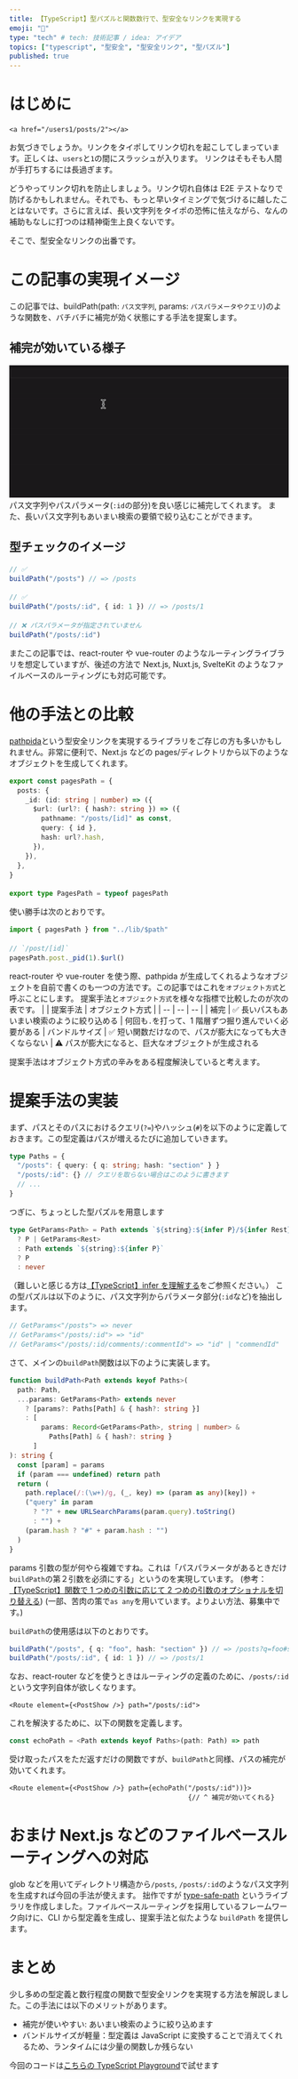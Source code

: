 ```yaml
---
title: 【TypeScript】型パズルと関数数行で、型安全なリンクを実現する
emoji: "💪"
type: "tech" # tech: 技術記事 / idea: アイデア
topics: ["typescript", "型安全", "型安全リンク", "型パズル"]
published: true
---
```


# はじめに

```tsx
<a href="/users1/posts/2"></a>
```

お気づきでしょうか。リンクをタイポしてリンク切れを起こしてしまっています。正しくは、`users`と`1`の間にスラッシュが入ります。
リンクはそもそも人間が手打ちするには長過ぎます。

どうやってリンク切れを防止しましょう。リンク切れ自体は E2E テストなりで防げるかもしれません。それでも、もっと早いタイミングで気づけるに越したことはないです。さらに言えば、長い文字列をタイポの恐怖に怯えながら、なんの補助もなしに打つのは精神衛生上良くないです。

そこで、型安全なリンクの出番です。

# この記事の実現イメージ

この記事では、buildPath(path: `パス文字列`, params: `パスパラメータやクエリ`)のような関数を、バチバチに補完が効く状態にする手法を提案します。

## 補完が効いている様子

![補完が効いている様子](/images/type-safe-path/completion.gif)
パス文字列やパスパラメータ(`:id`の部分)を良い感じに補完してくれます。
また、長いパス文字列もあいまい検索の要領で絞り込むことができます。

## 型チェックのイメージ

```ts
// ✅
buildPath("/posts") // => /posts

// ✅
buildPath("/posts/:id", { id: 1 }) // => /posts/1

// ❌ パスパラメータが指定されていません
buildPath("/posts/:id")
```

またこの記事では、react-router や vue-router のようなルーティングライブラリを想定していますが、後述の方法で Next.js, Nuxt.js, SvelteKit のようなファイルベースのルーティングにも対応可能です。

# 他の手法との比較

[pathpida](https://github.com/aspida/pathpida)という型安全リンクを実現するライブラリをご存じの方も多いかもしれません。非常に便利で、Next.js などの pages/ディレクトリから以下のようなオブジェクトを生成してくれます。

```ts
export const pagesPath = {
  posts: {
    _id: (id: string | number) => ({
      $url: (url?: { hash?: string }) => ({
        pathname: "/posts/[id]" as const,
        query: { id },
        hash: url?.hash,
      }),
    }),
  },
}

export type PagesPath = typeof pagesPath
```

使い勝手は次のとおりです。

```ts
import { pagesPath } from "../lib/$path"

// `/post/[id]`
pagesPath.post._pid(1).$url()
```

react-router や vue-router を使う際、pathpida が生成してくれるようなオブジェクトを自前で書くのも一つの方法です。この記事ではこれを`オブジェクト方式`と呼ぶことにします。
提案手法と`オブジェクト方式`を様々な指標で比較したのが次の表です。
| | 提案手法 | オブジェクト方式 |
| -- | -- | -- |
| 補完 | ✅ 長いパスもあいまい検索のように絞り込める | 何回も`.`を打って、1 階層ずつ掘り進んでいく必要がある
| バンドルサイズ | ✅ 短い関数だけなので、パスが膨大になっても大きくならない | ⚠️ パスが膨大になると、巨大なオブジェクトが生成される

提案手法はオブジェクト方式の辛みをある程度解決していると考えます。

# 提案手法の実装

まず、パスとそのパスにおけるクエリ(`?=`)やハッシュ(`#`)を以下のように定義しておきます。この型定義はパスが増えるたびに追加していきます。

```ts
type Paths = {
  "/posts": { query: { q: string; hash: "section" } }
  "/posts/:id": {} // クエリを取らない場合はこのように書きます
  // ...
}
```

つぎに、ちょっとした型パズルを用意します

```ts
type GetParams<Path> = Path extends `${string}:${infer P}/${infer Rest}`
  ? P | GetParams<Rest>
  : Path extends `${string}:${infer P}`
  ? P
  : never
```

（難しいと感じる方は[【TypeScript】infer を理解する](https://zenn.dev/kotamaki/articles/1bef9e8ce000e3)をご参照ください。）
この型パズルは以下のように、パス文字列からパラメータ部分(`:id`など)を抽出します。

```ts
// GetParams<"/posts"> => never
// GetParams<"/posts/:id"> => "id"
// GetParams<"/posts/:id/comments/:commentId"> => "id" | "commendId"
```

さて、メインの`buildPath`関数は以下のように実装します。

```ts
function buildPath<Path extends keyof Paths>(
  path: Path,
  ...params: GetParams<Path> extends never
    ? [params?: Paths[Path] & { hash?: string }]
    : [
        params: Record<GetParams<Path>, string | number> &
          Paths[Path] & { hash?: string }
      ]
): string {
  const [param] = params
  if (param === undefined) return path
  return (
    path.replace(/:(\w+)/g, (_, key) => (param as any)[key]) +
    ("query" in param
      ? "?" + new URLSearchParams(param.query).toString()
      : "") +
    (param.hash ? "#" + param.hash : "")
  )
}
```

params 引数の型が何やら複雑ですね。これは「パスパラメータがあるときだけ`buildPath`の第２引数を必須にする」というのを実現しています。
(参考：[【TypeScript】関数で 1 つめの引数に応じて 2 つめの引数のオプショナルを切り替える](https://zenn.dev/kiyoshiro9446/scraps/3927451da029a0))
(一部、苦肉の策で`as any`を用いています。よりよい方法、募集中です。)

`buildPath`の使用感は以下のとおりです。

```ts
buildPath("/posts", { q: "foo", hash: "section" }) // => /posts?q=foo#section
buildPath("/posts/:id", { id: 1 }) // => /posts/1
```

なお、react-router などを使うときはルーティングの定義のために、`/posts/:id`という文字列自体が欲しくなります。

```tsx
<Route element={<PostShow />} path="/posts/:id">
```

これを解決するために、以下の関数を定義します。

```ts
const echoPath = <Path extends keyof Paths>(path: Path) => path
```

受け取ったパスをただ返すだけの関数ですが、`buildPath`と同様、パスの補完が効いてくれます。

```tsx
<Route element={<PostShow />} path={echoPath("/posts/:id"))}>
                                             {// ^ 補完が効いてくれる}
```

# おまけ Next.js などのファイルベースルーティングへの対応

glob などを用いてディレクトリ構造から`/posts`, `/posts/:id`のようなパス文字列を生成すれば今回の手法が使えます。
拙作ですが [type-safe-path](https://github.com/KoichiKiyokawa/type-safe-path) というライブラリを作成しました。ファイルベースルーティングを採用しているフレームワーク向けに、CLI から型定義を生成し、提案手法と似たような `buildPath` を提供します。

# まとめ

少し多めの型定義と数行程度の関数で型安全リンクを実現する方法を解説しました。この手法には以下のメリットがあります。

- 補完が使いやすい: あいまい検索のように絞り込めます
- バンドルサイズが軽量：型定義は JavaScript に変換することで消えてくれるため、ランタイムには少量の関数しか残らない

今回のコードは[こちらの TypeScript Playground](https://www.typescriptlang.org/play?#code/C4TwDgpgBACghsAFgZygXigbwFBT1AcgHoBXZCAJ2QIC4sBfAGl32LMuSJoEsATWhs3yFS5Klz5EwAe2TBqdTExZ42Yzj15TZ8rjLkBJfouXDa7CkYFKhrGhaNSK0gGbcANhGtQAjiUogir50chTcAHYA5lD0MSoiNIjSkV4m2PTYoJBQAMaIEDkA1uiwCChQEAAewBDhvKgASgXSFLwAPKERkYxYvv4UIAD8dE05Le2dUT0k4YXh0gDu4QB8PYhwyIjDUJPR9MtQg1DAFP5QdC5w7uTYnsBQcHR5BcUYJ-7YmeDQAOIQwPAKHAALbINrwJAHDAQxAVaq1epQAAGABJMLt6DQ0REXJRYPQiNjwriKFAmnJ6Ej4kcYFAAD5QP4AuBA0FtcnAZbxOgwuE1OqoVHok5dTFEkn4qnCGncqDhCAAN0onxcMxywG40nCUAARiQPLwYeCynyEahChAQK5SkhkMsABTxMBlHllWx4AB0XudrOQdCZgJBYJhByq-MR8qVFHi0qgAG0fUHtjDkHGYQBddMx-B0BMsoMjZqtNoB-NskM9Xb0uUkYE6ygHABkNpQabKmewAEoQiKolh4mNwnJ44ngemSqPkPFuC4oPbR+g0BgZrwIG55bxO1AKP8SBRtc6kPEd8A9weyh6d2B3HAchB7Vx7QAdBYAak7RG6c4A+j0LSAtzQA55zLB5UDgcIALjf90y3V9szwe17QIPwAgIKAIigUctyOAhBnQ185QgBYoAAVQaAAZABlCAWTyQNQRA1kPVQgZOw9YBpCo3tIntLc6AIAg4IQudkPWTZ0Mw7DDkIABiAisLLD1xNhAShPST5B2HAokl5DBjSQU0BSgf9rRTB1D0QV0kEAg5LM0rVkGkTwPXcZJ7T1A0YWQ0QOAkLR9HkAgekwDDeDoABGGJO07bAtOciBXPczz3ENMpkPsMRHDAZw3E8YLegccKoAinpWMCXofAEpIUnQ2J6BiuLHISpLeJStKkB8iwNEkQKNECqwQrCyKegG4qooazsgA)で試せます
